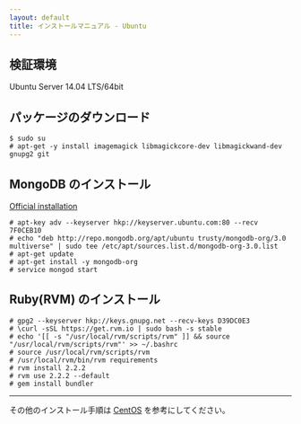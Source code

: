 ```yaml
---
layout: default
title: インストールマニュアル - Ubuntu
---
```


## 検証環境

Ubuntu Server 14.04 LTS/64bit

## パッケージのダウンロード

```
$ sudo su
# apt-get -y install imagemagick libmagickcore-dev libmagickwand-dev gnupg2 git
```

## MongoDB のインストール

[Official installation](https://docs.mongodb.org/manual/tutorial/install-mongodb-on-ubuntu/)

```
# apt-key adv --keyserver hkp://keyserver.ubuntu.com:80 --recv 7F0CEB10
# echo "deb http://repo.mongodb.org/apt/ubuntu trusty/mongodb-org/3.0 multiverse" | sudo tee /etc/apt/sources.list.d/mongodb-org-3.0.list
# apt-get update
# apt-get install -y mongodb-org
# service mongod start
```

## Ruby(RVM) のインストール

```
# gpg2 --keyserver hkp://keys.gnupg.net --recv-keys D39DC0E3
# \curl -sSL https://get.rvm.io | sudo bash -s stable
# echo '[[ -s "/usr/local/rvm/scripts/rvm" ]] && source "/usr/local/rvm/scripts/rvm"' >> ~/.bashrc
# source /usr/local/rvm/scripts/rvm
# /usr/local/rvm/bin/rvm requirements
# rvm install 2.2.2
# rvm use 2.2.2 --default
# gem install bundler
```

---
その他のインストール手順は [CentOS](manual.html) を参考にしてください。

